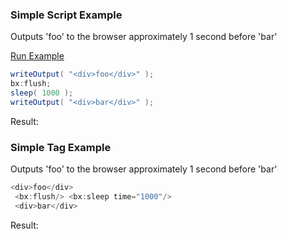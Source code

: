 ### Simple Script Example

Outputs 'foo' to the browser approximately 1 second before 'bar'

<a href="https://try.boxlang.io/?code=eJwrL8osSfUvLSkoLdFQULJJySyzS8vPt9EHMZQUNK25kiqs0nJKizOsuYpzUlMLNBQMDQwMQBLlmDqTEouQdAIAZEwcow%3D%3D" target="_blank">Run Example</a>

```java
writeOutput( "<div>foo</div>" );
bx:flush;
sleep( 1000 );
writeOutput( "<div>bar</div>" );

```

Result: 

### Simple Tag Example

Outputs 'foo' to the browser approximately 1 second before 'bar'


```java
<div>foo</div> 
 <bx:flush/> <bx:sleep time="1000"/> 
 <div>bar</div>
```

Result: 

